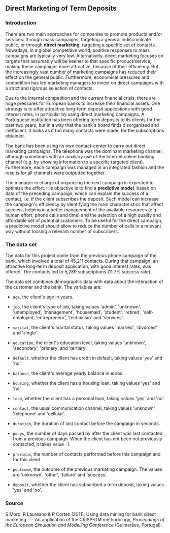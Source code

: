 ## Direct Marketing of Term Deposits

### Introduction

There are two main approaches for companies to promote products and/or services: through mass campaigns, targeting a general indiscriminate public, or through **direct marketing**, targeting a specific set of contacts. Nowadays, in a global competitive world, positive responses to mass campaigns are typically very low. Alternatively, direct marketing focuses on targets that assumably will be keener to that specific product/service, making these campaigns more attractive, because of their efficiency. But the increasingly vast number of marketing campaigns has reduced their effect on the general public. Furthermore, economical pressures and competition has led marketing managers to invest on direct campaigns with a strict and rigorous selection of contacts.

Due to the internal competition and the current financial crisis, there are huge pressures for European banks to increase their financial assets. One strategy is to offer attractive long-term deposit applications with good interest rates, in particular by using direct marketing campaigns. A Portuguese institution has been offering term deposits to its clients for the past two years, but in a way that the bank's board finds disorganized and inefficient. It looks as if too many contacts were made, for the subscriptions obtained.

The bank has been using its own contact-center to carry out direct marketing campaigns. The telephone was the dominant marketing channel, although sometimes with an auxiliary use of the Internet online banking channel (e.g. by showing information to a specific targeted client). Furthermore, each campaign was managed in an integrated fashion and the results for all channels were outputted together.

The manager in charge of organizing the next campaign is expected to optimize the effort. His objective is to find a **predictive model**, based on data of the preceding campaign, which can explain the success of a contact, i.e. if the client subscribes the deposit. Such model can increase the campaign's efficiency by identifying the main characteristics that affect success, helping in a better management of the available resources (e.g. human effort, phone calls and time) and the selection of a high quality and affordable set of potential customers. To be useful for the direct campaign, a predictive model should allow to reduce the number of calls in a relevant way without loosing a relevant number of subscribers.

### The data set

The data for this project come from the previous phone campaign of the bank, which involved a total of 45,211 contacts. During that campaign, an attractive long-term deposit application, with good interest rates, was offered. The contacts led to 5,289 subscriptions (11.7% success rate).

The data set combines demographic data with data about the interaction of the customer and the bank. The variables are:

* `age`, the client's age in years.

* `job`, the client's type of job, taking values 'admin', 'unknown', 'unemployed', 'management', 'housemaid', 'student', 'retired', 'self-employed, 'entrepreneur', 'technician' and 'services'.

* `marital`, the client's marital status, taking values 'married', 'divorced' and 'single'.

* `education`, the client's education level, taking values 'unknown', 'secondary', 'primary' and 'tertiary'.

* `default`, whether the client has credit in default, taking values 'yes' and 'no'.

* `balance`, the client's  average yearly balance in euros.

* `housing`, whether the client has a housing loan, taking values 'yes' and 'no'.

* `loan`, whether the client has a personal loan, taking values 'yes' and 'no'.

* `contact`, the usual communication channel, taking values 'unknown', 'telephone' and 'cellular'.

* `duration`, the duration of last contact before the campaign in seconds.

* `pdays`, the number of days passed by after the client was last contacted from a previous campaign. When the client has not been not previously contacted, it takes value -1.

* `previous`, the number of contacts performed before this campaign and for this client.

* `poutcome`, the outcome of the previous marketing campaign. The values are 'unknown', 'other', 'failure' and 'success'.

* `deposit`, whether the client has subscribed a term deposit, taking values 'yes' and 'no'.

### Source

S Moro, R Laureano & P Cortez (2011), Using data mining for bank direct marketing --- An application of the CRISP-DM methodology, *Proceedings of the European Simulation and Modelling Conference* (Guimarães, Portugal).
